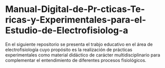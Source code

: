 # Manual-Digital-de-Pr-cticas-Te-ricas-y-Experimentales-para-el-Estudio-de-Electrofisiolog-a
En el siguiente repositorio se presenta el trabjo educativo en el área de electrofisiología cuyo propósito es la realización de prácticas experimentales como material didáctico de carácter multidisciplinario para complementar el entendimiento de diferentes procesos fisiológicos. 
